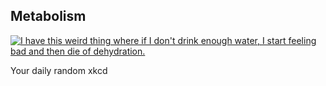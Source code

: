## Metabolism
[![I have this weird thing where if I don't drink enough water, I start feeling bad and then die of dehydration.](https://imgs.xkcd.com/comics/metabolism.png)](https://xkcd.com/1744/ "I have this weird thing where if I don't drink enough water, I start feeling bad and then die of dehydration.")

Your daily random xkcd
